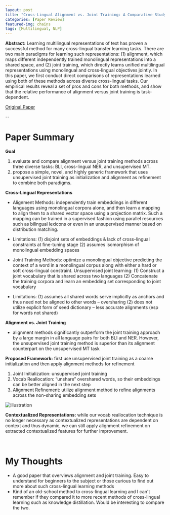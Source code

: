 ```yaml
---
layout: post
title: "Cross-Lingual Alignment vs. Joint Training: A Comparative Study and a Simple Unified Framework"
categories: [Paper Review]
featured-img: chains
tags: [Multilingual, NLP]
---
```


**Abstract:** Learning multilingual representations of text has proven a successful method for many cross-lingual transfer learning tasks. There are two main paradigms for learning such representations: (1) alignment, which maps different independently trained monolingual representations into a shared space, and (2) joint training, which directly learns unified multilingual representations using monolingual and cross-lingual objectives jointly. In this paper, we first conduct direct comparisons of representations learned using both of these methods across diverse cross-lingual tasks. Our empirical results reveal a set of pros and cons for both methods, and show that the relative performance of alignment versus joint training is task-dependent.

[Original Paper](https://arxiv.org/abs/1910.04708)

--

# Paper Summary

**Goal**  
1. evaluate and compare alignment versus joint training methods across three diverse tasks: BLI, cross-lingual NER, and unsupervised MT. 
2. propose a simple, novel, and highly generic framework that uses unsupervised joint training as initialization and alignment as refinement to combine both paradigms. 

**Cross-Lingual Representations**  
- Alignment Methods: independently train embeddings in different languages using monolingual corpora alone, and then learn a mapping to align them to a shared vector space using a projection matrix. Such a mapping can be trained in a supervised fashion using parallel resources such as bilingual lexicons or even in an unsupervised manner based on distribution matching. 
-	Limitations: (1) disjoint sets of embeddings & lack of cross-lingual constraints at fine-tuning stage (2) assumes isomorphism of monolingual embedding spaces 

- Joint Training Methods: optimize a monolingual objective predicting the context of a word in a monolingual corpus along with either a hard or soft cross-lingual constraint. Unsupervised joint learning: (1) Construct a joint vocabulary that is shared across two languages (2) Concatenate the training corpora and learn an embedding set corresponding to joint vocabulary 
-	Limitations: (1) assumes all shared words serve implicitly as anchors and thus need not be aligned to other words – oversharing (2) does not utilize explicit form of seed dictionary – less accurate alignments (esp for words not shared) 

**Alignment vs. Joint Training**  
- alignment methods significantly outperform the joint training approach by a large margin in all language pairs for both BLI and NER. However, the unsupervised joint training method is superior than its alignment counterpart on the unsupervised MT task 

**Proposed Framework:** first use unsupervised joint training as a coarse initialization and then apply alignment methods for refinement 
1.	Joint Initialization: unsupervised joint training 
2.	Vocab Reallocation: “unshare” overshared words, so their embeddings can be better aligned in the next step 
3. Alignment Refinement: utilize alignment method to refine alignments across the non-sharing embedding sets

![illustration](https://raw.githubusercontent.com/thespectrewithin/joint_align/master/illustration.png)

**Contextualized Representations:** while our vocab reallocation technique is no longer necessary as contextualized representations are dependent on context and thus dynamic, we can still apply alignment refinement on extracted contextualized features for further improvement.

<br>

# My Thoughts

- A good paper that overviews alignment and joint training. Easy to understand for beginners to the subject or those curious to find out more about such cross-lingual learning methods
- Kind of an old-school method to cross-lingual learning and I can't remember if they compared it to more recent methods of cross-lingual learning such as knowledge distillation. Would be interesting to compare the two.
